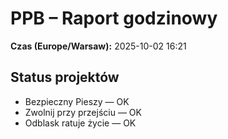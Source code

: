 # PPB – Raport godzinowy
**Czas (Europe/Warsaw):** 2025-10-02 16:21

## Status projektów
- Bezpieczny Pieszy — OK
- Zwolnij przy przejściu — OK
- Odblask ratuje życie — OK

